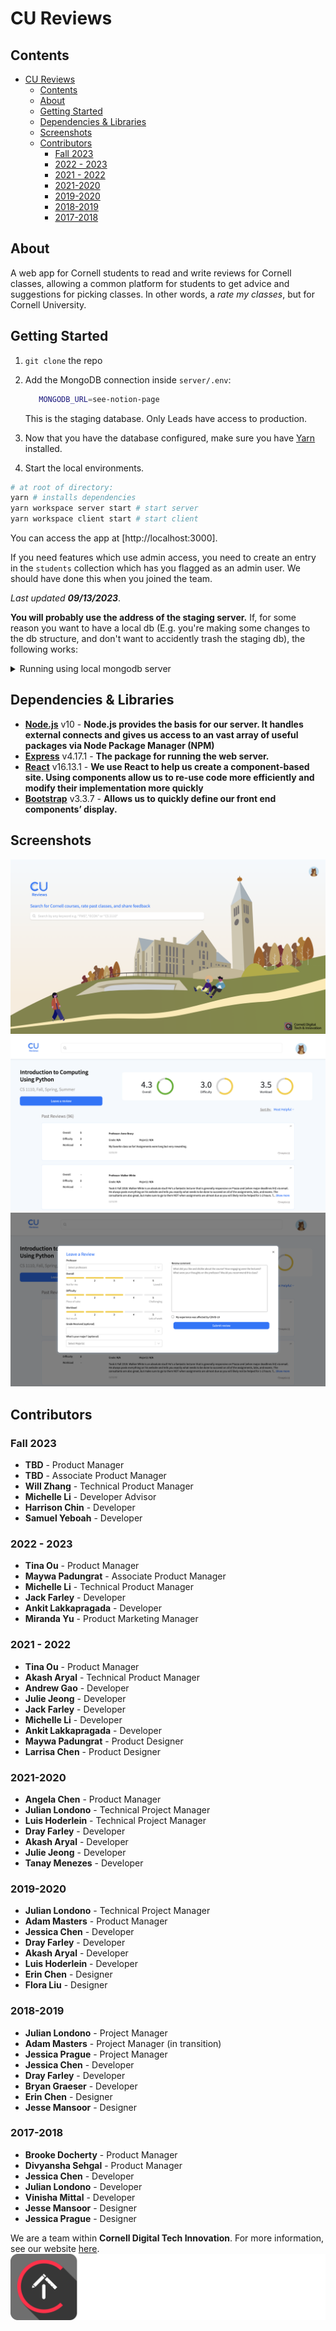 # CU Reviews

## Contents

- [CU Reviews](#cu-reviews)
  - [Contents](#contents)
  - [About](#about)
  - [Getting Started](#getting-started)
  - [Dependencies \& Libraries](#dependencies--libraries)
  - [Screenshots](#screenshots)
  - [Contributors](#contributors)
    - [Fall 2023](#fall-2023)
    - [2022 - 2023](#2022---2023)
    - [2021 - 2022](#2021---2022)
    - [2021-2020](#2021-2020)
    - [2019-2020](#2019-2020)
    - [2018-2019](#2018-2019)
    - [2017-2018](#2017-2018)

## About

A web app for Cornell students to read and write reviews for Cornell classes, allowing a common platform for students to get advice and suggestions for picking classes. In other words, a _rate my classes_, but for Cornell University.

## Getting Started

1. `git clone` the repo
2. Add the MongoDB connection inside `server/.env`:

   ```bash
      MONGODB_URL=see-notion-page
   ```

   This is the staging database. Only Leads have access to production.

3. Now that you have the database configured, make sure you have [Yarn](https://classic.yarnpkg.com/) installed.
4. Start the local environments.

```bash
# at root of directory:
yarn # installs dependencies
yarn workspace server start # start server
yarn workspace client start # start client
```

You can access the app at [http://localhost:3000].

If you need features which use admin access, you need to create an entry in the `students` collection which has you flagged as an admin user. We should have done this when you joined the team.

_Last updated **09/13/2023**_.

**You will probably use the address of the staging server.** If, for some reason you want to have a local db (E.g. you're making some changes to the db structure, and don't want to accidently trash the staging db), the following works:

<details><summary>Running using local mongodb server</summary>
<p>

Option 1:

Previously, you would start a server like so:

```bash
MONGODB_URL='mongodb://foo' yarn workspace server start
```

There is also something called "fallback mode", which you can trigger by starting the server with the ALLOW_LOCAL env variable set to 1, and **without** setting MONGODB_URL. Fallback mode automatically configures a blank mongodb for use in the application, and then scrapes some data from Cornell's endpoint for you to test. There will not be any reviews by default.

```bash
ALLOW_LOCAL=1 yarn workspace server start
```

Option 2:

<details><summary>If you really, really do want to use a local Mongo instance using mongod (not recommended), this might work: </summary>

You need the mongodb database tools and server installed. They are available [here](https://docs.mongodb.com/database-tools/) and [here](https://www.mongodb.com/download-center/community). If, for some reason, you want to use the tools on a linux box, you will probably have to build them from source [here](https://github.com/mongodb/mongo-tools).

```bash
mkdir mongo # create a directory for mongo to dump its files in
mongod --dbpath mongo/ --port 3001 # launch the mongo server on localhost:3001
```

Set your `MONGODB_URL` to `mongodb://localhost:3001`

You will probably want to restore some collections from a bson, in which case you should, in a new terminal:

```bash
mongorestore -h 127.0.0.1 --port 3001 -d test /path/to/your/bson.bson --drop
```

You will probably need to run this for the `classes`, `subjects` and `reviews` collections (Perhaps also `students`). Ask a team member for the bsons if you need them. If this errors, it might be because the `-d test` specifies the wrong database name (`test`), in which case you should figure out your db name, and replace `-d test` with `-d dbname`. Note that it **won't** error on the command, the only evidence of an error is that none of collections will be show up on the site (i.e. no classes visible).

</details>

</p>
</details>

## Dependencies & Libraries

- **[Node.js](https://nodejs.org/en/about/)** v10 - **Node.js provides the basis for our server. It handles external connects and gives us access to an vast array of useful packages via Node Package Manager (NPM)**
- **[Express](https://expressjs.com/)** v4.17.1 - **The package for running the web server.**
- **[React](https://reactjs.org/)** v16.13.1 - **We use React to help us create a component-based site. Using components allow us to re-use code more efficiently and modify their implementation more quickly**
- **[Bootstrap](http://getbootstrap.com/)** v3.3.7 - **Allows us to quickly define our front end components’ display.**

## Screenshots

![Homepage](./.github/homepage-ss.png)
![Course Review](./.github/review-page-ss.png)
![Leave a Review](./.github/make-review-ss.png)

## Contributors

### Fall 2023

- **TBD** - Product Manager
- **TBD** - Associate Product Manager
- **Will Zhang** - Technical Product Manager
- **Michelle Li** - Developer Advisor
- **Harrison Chin** - Developer
- **Samuel Yeboah** - Developer

### 2022 - 2023

- **Tina Ou** - Product Manager
- **Maywa Padungrat** - Associate Product Manager
- **Michelle Li** - Technical Product Manager
- **Jack Farley** - Developer
- **Ankit Lakkapragada** - Developer
- **Miranda Yu** - Product Marketing Manager

### 2021 - 2022

- **Tina Ou** - Product Manager
- **Akash Aryal** - Technical Product Manager
- **Andrew Gao** - Developer
- **Julie Jeong** - Developer
- **Jack Farley** - Developer
- **Michelle Li** - Developer
- **Ankit Lakkapragada** - Developer
- **Maywa Padungrat** - Product Designer
- **Larrisa Chen** - Product Designer

### 2021-2020

- **Angela Chen** - Product Manager
- **Julian Londono** - Technical Project Manager
- **Luis Hoderlein** - Technical Project Manager
- **Dray Farley** - Developer
- **Akash Aryal** - Developer
- **Julie Jeong** - Developer
- **Tanay Menezes** - Developer

### 2019-2020

- **Julian Londono** - Technical Project Manager
- **Adam Masters** - Product Manager
- **Jessica Chen** - Developer
- **Dray Farley** - Developer
- **Akash Aryal** - Developer
- **Luis Hoderlein** - Developer
- **Erin Chen** - Designer
- **Flora Liu** - Designer

### 2018-2019

- **Julian Londono** - Project Manager
- **Adam Masters** - Project Manager (in transition)
- **Jessica Prague** - Project Manager
- **Jessica Chen** - Developer
- **Dray Farley** - Developer
- **Bryan Graeser** - Developer
- **Erin Chen** - Designer
- **Jesse Mansoor** - Designer

### 2017-2018

- **Brooke Docherty** - Product Manager
- **Divyansha Sehgal** - Product Manager
- **Jessica Chen** - Developer
- **Julian Londono** - Developer
- **Vinisha Mittal** - Developer
- **Jesse Mansoor** - Designer
- **Jessica Prague** - Designer

We are a team within **Cornell Digital Tech Innovation**. For more information, see our website [here](https://cornelldti.org/).
<img src="./client/src/assets/img/dti-text-white-logo.png">
